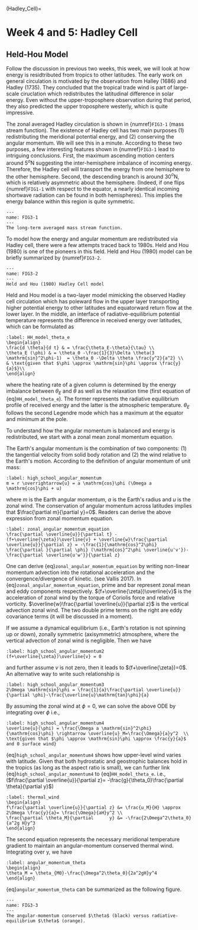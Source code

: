 (Hadley_Cell)=
# Week 4 and 5: Hadley Cell 
## Held-Hou Model

Follow the discussion in previous two weeks, this week, we will look at how energy is residtributed from tropics to other latitudes. The early work on general circulation is motivated by the observation from Halley (1686) and Hadley (1735). They concluded that the tropical trade wind is part of large-scale ciruclation which redistributes the latitudinal difference in solar energy. Even without the upper-troposphere observation during that period, they also predicted the upper troposphere westerly, which is quite impressive. 

The zonal averaged Hadley circulation is shown in {numref}`FIG3-1` (mass stream function). The existence of Hadley cell has two main purposes (1) redistributing the meridional potential energy, and (2) conserving the angular momentum. We will see this in a minute. According to these two purposes, a few interesting features shown in {numref}`FIG3-1` lead to intriguing conclusions. First, the maximum ascending motion centers around $5^o$N suggesting the inter-hemisphere imbalance of incoming energy. Therefore, the Hadley cell will transport the energy from one hemisphere to the other hemisphere. Second, the descending branch is around 30$^o$N, which is relatively asymmetric about the hemisphere. (Indeed, if one flips {numref}`FIG1-1` with respect to the equator, a nearly identical incoming shortwave radiation can be found in both hemispheres). This implies the energy balance within this region is quite symmetric.   


```{figure} ../tropical-dynamics-figures/mass_stream_function.png
---
name: FIG3-1
---
The long-term averaged mass stream function. 
``` 

To model how the energy and angular momentum are redistributed via Hadley cell, there were a few attempts traced back to 1980s. Held and Hou (1980) is one of the pioneers in this field. Held and Hou (1980) model can be briefly summarized by {numref}`FIG3-2`. 


```{figure} ../tropical-dynamics-figures/Held-and-Hou.png
---
name: FIG3-2
---
Held and Hou (1980) Hadley Cell model
```

Held and Hou model is a two-layer model mimicking the observed Hadley cell circulation which has poleward flow in the upper layer transporting higher potential energy to other latitudes and equatorward return flow at the lower layer. In the middle, an interface of radiative-equilibrium potential temperature represents the difference in received energy over latitudes, which can be formulated as 

```{math}
:label: HH_model_theta_e
\begin{align}
\frac{d \theta}{d t} & = \frac{\theta_E-\theta}{\tau} \\
\theta_E (\phi) & = \theta_0 -\frac{1}{3}\Delta \theta(3 \mathrm{sin}^2\phi-1)  = \theta_0 -\Delta \theta \frac{y^2}{a^2} \\
& \text{given that $\phi \approx \mathrm{sin}\phi \approx \frac{y}{a}$}\\
\end{align}
```
where the heating rate of a given column is determined by the energy imbalance between $\theta_E$ and $\theta$ as well as the relaxation time (first equation of {eq}`HH_model_theta_e`). The former represents the radiative equilibrium profile of received energy and the latter is the atmospheric temperature. $\theta_E$ follows the second Legendre mode which has a maximum at the equator and minimum at the pole. 


To understand how the angular momentum is balanced and energy is redistributed, we start with a zonal mean zonal momentum equation. 

The Earth's angular momentum is the combination of two components: (1) the tangential velocity from solid body rotation and (2) the wind relative to the Earth's motion. According to the definition of angular momentum of unit mass: 

```{math}
:label: high_school_angular_momentum
m = r \overrightarrow{u} = a \mathrm{cos}\phi (\Omega a \mathrm{cos}\phi + u)  
```

where $m$ is the Earth angular momentum, $a$ is the Earth's radius and $u$ is the zonal wind. The conservation of angular momentum across latitudes implies that $\frac{\partial m}{\partial y}=0$. Readers can derive the above expression from zonal momentum equation. 

```{math}
:label: zonal_angular_momentum_equation
\frac{\partial \overline{u}}{\partial t} - (f+\overline{\zeta})\overline{v} + \overline{w}\frac{\partial \overline{u}}{\partial z} = -\frac{1}{\mathrm{cos}^2\phi} \frac{\partial }{\partial \phi} (\mathrm{cos}^2\phi \overline{u'v'})-\frac{\partial \overline{u'w'}}{\partial z}
```

One can derive {eq}`zonal_angular_momentum_equation` by writing non-linear momentum advection into the rotational acceleration and the convergence/divergence of kinetic. (see Vallis 2017). In {eq}`zonal_angular_momentum_equation`, prime and bar represent zonal mean and eddy components respectively. $(f+\overline{\zeta})\overline{v}$ is the acceleration of zonal wind by the torque of Coriolis force and relative vorticity. $\overline{w}\frac{\partial \overline{u}}{\partial z}$ is the vertical advection zonal wind. The two double prime terms on the right are eddy covariance terms (it will be discussed in a moment).


If we assume a dynamical equilibrium (i.e., Earth's rotation is not spinning up or down), zonally symmetric (axisymmetric) atmosphere, where the vertical advection of zonal wind is negligible. Then we have 

```{math}
:label: high_school_angular_momentum2
(f+\overline{\zeta})\overline{v} = 0 
```

and further assume $v$ is not zero, then it leads to $(f+\overline{\zeta})=0$. An alternative way to write such relationship is

```{math}
:label: high_school_angular_momentum3
2\Omega \mathrm{sin}\phi = \frac{1}{a}\frac{\partial \overline{u}}{\partial \phi}-\frac{\overline{u}\mathrm{tan}\phi}{a}
```

By assuming the zonal wind at $\phi=0$, we can solve the above ODE by integrating over $\phi$ i.e., 

```{math}
:label: high_school_angular_momentum4
\overline{u}(\phi) = \frac{\Omega a \mathrm{sin}^2\phi}{\mathrm{cos}\phi} \rightarrow \overline{u}_M=\frac{\Omega}{a}y^2  \\ 
\text{given that $\phi \approx \mathrm{sin}\phi \approx \frac{y}{a}$ and 0 surface wind}
```
{eq}`high_school_angular_momentum4` shows how upper-level wind varies with latitude. Given that both hydrostatic and geostrophic balances hold in the tropics (as long as the aspect ratio is small), we can further link {eq}`high_school_angular_momentum4` to {eq}`HH_model_theta_e`. i.e., ($f\frac{\partial \overline{u}}{\partial z}= -\frac{g}{\theta_0}\frac{\partial \theta}{\partial y}$)

```{math}
:label: thermal_wind
\begin{align}
f\frac{\partial \overline{u}}{\partial z} &= \frac{u_M}{H} \approx 2\Omega \frac{y}{a}= \frac{\Omega}{aH}y^2 \\
\frac{\partial \theta_M}{\partial      y} &= -\frac{2\Omega^2\theta_0}{a^2g H}y^3 
\end{align}
```

The second equation represents the necessary meridional temperature gradient to maintain an angular-momentum conserved thermal wind. Integrating over y, we have 

```{math}
:label: angular_momentum_theta
\begin{align}
\theta_M = \theta_{M0}-\frac{\Omega^2\theta_0}{2a^2gH}y^4
\end{align}
```

{eq}`angular_momentum_theta` can be summarized as the following figure. 

```{figure} ../tropical-dynamics-figures/angular_momentum_energy_balance.png
---
name: FIG3-3
---
The angular-momentum conserved $\theta$ (black) versus radiative-equilibrium $\theta$ (orange). 
``` 

